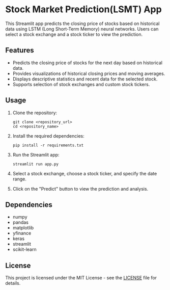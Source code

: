 # Stock Market Prediction(LSMT) App

This Streamlit app predicts the closing price of stocks based on historical data using LSTM (Long Short-Term Memory) neural networks. Users can select a stock exchange and a stock ticker to view the prediction.

## Features

- Predicts the closing price of stocks for the next day based on historical data.
- Provides visualizations of historical closing prices and moving averages.
- Displays descriptive statistics and recent data for the selected stock.
- Supports selection of stock exchanges and custom stock tickers.

## Usage

1. Clone the repository:
   ```
   git clone <repository_url>
   cd <repository_name>
   ```

2. Install the required dependencies:
   ```
   pip install -r requirements.txt
   ```

3. Run the Streamlit app:
   ```
   streamlit run app.py
   ```

4. Select a stock exchange, choose a stock ticker, and specify the date range.
5. Click on the "Predict" button to view the prediction and analysis.

## Dependencies

- numpy
- pandas
- matplotlib
- yfinance
- keras
- streamlit
- scikit-learn

## License

This project is licensed under the MIT License - see the [LICENSE](LICENSE) file for details.
